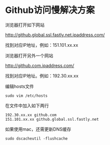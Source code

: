 # Github访问慢解决方案

浏览器打开如下网站

http://github.global.ssl.fastly.net.ipaddress.com/

找到对应IP地址，例如：151.101.xx.xx



浏览器打开另外一个网站

http://github.com.ipaddress.com/

找到对应IP地址。例如：192.30.xx.xx



编辑hosts文件

```
sudo vim /etc/hosts
```

在文件中加入如下两行

```
192.30.xx.xx github.com
151.101.xx.xx github.global.ssl.fastly.net
```



如果使用mac，还需更新DNS缓存

```
sudo dscacheutil -flushcache
```
